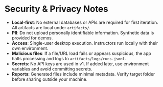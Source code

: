 # Security & Privacy Notes

- **Local-first**: No external databases or APIs are required for first iteration. All artifacts are local under `artifacts/`.
- **PII**: Do not upload personally identifiable information. Synthetic data is provided for demos.
- **Access**: Single-user desktop execution. Instructors run locally with their own environment.
- **Malicious files**: If a file/URL load fails or appears suspicious, the app halts processing and logs to `artifacts/logs/runs.jsonl`.
- **Secrets**: No API keys are used in v1. If added later, use environment variables and avoid committing secrets.
- **Reports**: Generated files include minimal metadata. Verify target folder before sharing outside your machine.
